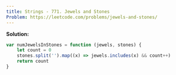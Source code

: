 ```yaml
---
title: Strings - 771. Jewels and Stones
Problem: https://leetcode.com/problems/jewels-and-stones/
---
```


**Solution:**

```js
var numJewelsInStones = function (jewels, stones) {
	let count = 0
	stones.split('').map((x) => jewels.includes(x) && count++)
	return count
}
```
